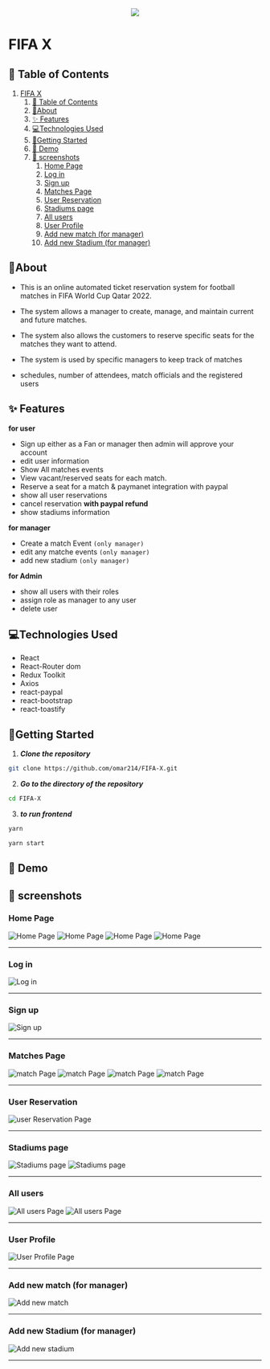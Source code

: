 <div name = "demo" align="center" width=800>
  <img src='./screenshots/cover2.png'>
</div>

# FIFA X

## 📝 Table of Contents

1. [FIFA X](#fifa-x)
   1. [📝 Table of Contents](#-table-of-contents)
   2. [🚩About](#about)
   3. [✨ Features ](#-features-)
   4. [💻Technologies Used](#technologies-used)
   5. [🏁Getting Started ](#getting-started-)
   6. [🎥 Demo](#-demo)
   7. [🎥 screenshots](#-screenshots)
      1. [Home Page](#home-page)
      2. [Log in](#log-in)
      3. [Sign up](#sign-up)
      4. [Matches Page](#matches-page)
      5. [User Reservation](#user-reservation)
      6. [Stadiums page](#stadiums-page)
      7. [All users](#all-users)
      8. [User Profile](#user-profile)
      9. [Add new match (for manager)](#add-new-match-for-manager)
      10. [Add new Stadium (for manager)](#add-new-stadium-for-manager)

## 🚩About<a name = "about"></a>

- This is an online automated ticket reservation system for football matches in FIFA World Cup Qatar 2022.

- The system allows a manager to create, manage, and maintain current and future matches.

- The system also allows the customers to reserve specific seats for the matches they want to attend.

- The system is used by specific managers to keep track of matches
- schedules, number of attendees, match officials and the registered users

## ✨ Features <a name = "features"></a>

**for user**

- Sign up either as a Fan or manager then admin will approve your account
- edit user information
- Show All matches events
- View vacant/reserved seats for each match.
- Reserve a seat for a match & paymanet integration with paypal
- show all user reservations
- cancel reservation **with paypal refund**
- show stadiums information

**for manager**

- Create a match Event `(only manager)`
- edit any matche events `(only manager)`
- add new stadium `(only manager)`

**for Admin**

- show all users with their roles
- assign role as manager to any user
- delete user

## 💻Technologies Used<a name = "build"></a>

- React
- React-Router dom
- Redux Toolkit
- Axios
- react-paypal
- react-bootstrap
- react-toastify

## 🏁Getting Started <a name = "start"></a>

1. **_Clone the repository_**

```bash
git clone https://github.com/omar214/FIFA-X.git

```

2. **_Go to the directory of the repository_**

```bash
cd FIFA-X

```

3. **_to run frontend_**

```bash
yarn

yarn start

```

## 🎥 Demo<a name = "demo"></a>

<div name = "demo" align="center" width=1189>

</div>

## 🎥 screenshots<a name = "screenshots"></a>

### Home Page

![Home Page](./screenshots/home1.png)
![Home Page](./screenshots/home2.png)
![Home Page](./screenshots/home3.png)
![Home Page](./screenshots/home4.png)

  <hr />

### Log in

![Log in](./screenshots/login.png)

  <hr />

### Sign up

![Sign up](./screenshots/signup.png)

  <hr />

### Matches Page

![match Page](./screenshots/matches.png)
![match Page](./screenshots/match-details.png)
![match Page](./screenshots/match-details2.png)
![match Page](./screenshots/paypal-integration.png)

  <hr />

### User Reservation

![user Reservation Page](./screenshots/user-reservation.png)

  <hr />

### Stadiums page

![Stadiums page](./screenshots/stadiums1.png)
![Stadiums page](./screenshots/stadiums2.png)

  <hr />

### All users

![All users Page](./screenshots/all-users.png)
![All users Page](./screenshots/all-users2.png)

  <hr />

### User Profile

![User Profile Page](./screenshots/userProfile.png)

  <hr />

### Add new match (for manager)

![Add new match](./screenshots/add-new-match.png)

  <hr />

### Add new Stadium (for manager)

![Add new stadium](./screenshots/add-new-stadium.png)

  <hr />
